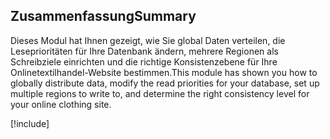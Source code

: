 ## <a name="summary"></a><span data-ttu-id="8885d-101">Zusammenfassung</span><span class="sxs-lookup"><span data-stu-id="8885d-101">Summary</span></span>

<span data-ttu-id="8885d-102">Dieses Modul hat Ihnen gezeigt, wie Sie global Daten verteilen, die Leseprioritäten für Ihre Datenbank ändern, mehrere Regionen als Schreibziele einrichten und die richtige Konsistenzebene für Ihre Onlinetextilhandel-Website bestimmen.</span><span class="sxs-lookup"><span data-stu-id="8885d-102">This module has shown you how to globally distribute data, modify the read priorities for your database, set up multiple regions to write to, and determine the right consistency level for your online clothing site.</span></span>

<!-- Cleanup sandbox -->
[!include[](../../../includes/azure-sandbox-cleanup.md)]
